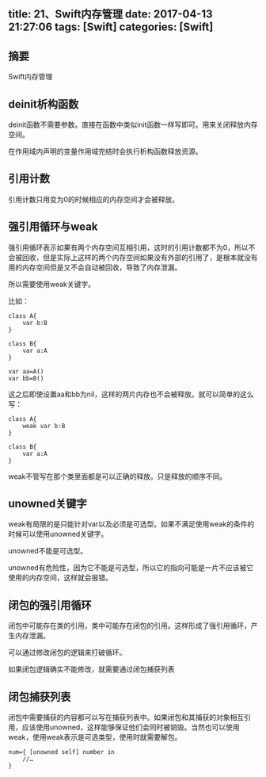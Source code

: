 title: 21、Swift内存管理
date: 2017-04-13 21:27:06
tags: [Swift]
categories: [Swift]
---

## 摘要
Swift内存管理
<!--more-->


## deinit析构函数
	
deinit函数不需要参数。直接在函数中类似init函数一样写即可。用来关闭释放内存空间。
	
在作用域内声明的变量作用域完结时会执行析构函数释放资源。

## 引用计数
	
引用计数只用变为0的时候相应的内存空间才会被释放。

## 强引用循环与weak
	
强引用循环表示如果有两个内存空间互相引用，这时的引用计数都不为0，所以不会被回收，但是实际上这样的两个内存空间如果没有外部的引用了，是根本就没有用的内存空间但是又不会自动被回收，导致了内存泄漏。
	
所以需要使用weak关键字。

比如：

	class A{
		var b:B
	}

	class B{
		var a:A
	}

	var aa=A()
	var bb=B()
	
这之后即使设置aa和bb为nil，这样的两片内存也不会被释放。就可以简单的这么写：

	class A{
		weak var b:B
	}

	class B{
		var a:A
	}
	
weak不管写在那个类里面都是可以正确的释放。只是释放的顺序不同。

## unowned关键字
	
weak有局限的是只能针对var以及必须是可选型。如果不满足使用weak的条件的时候可以使用unowned关键字。
	
unowned不能是可选型。
	
unowned有危险性，因为它不能是可选型，所以它的指向可能是一片不应该被它使用的内存空间，这样就会报错。

## 闭包的强引用循环
	
闭包中可能存在类的引用，类中可能存在闭包的引用。这样形成了强引用循环，产生内存泄漏。
	
可以通过修改闭包的逻辑来打破循环。

如果闭包逻辑确实不能修改，就需要通过闭包捕获列表

## 闭包捕获列表
	
闭包中需要捕获的内容都可以写在捕获列表中。如果闭包和其捕获的对象相互引用，应该使用unowned，这样能够保证他们会同时被销毁。当然也可以使用weak，使用weak表示是可选类型，使用时就需要解包。

	num={ [unowned self] number in
		//…
	}
